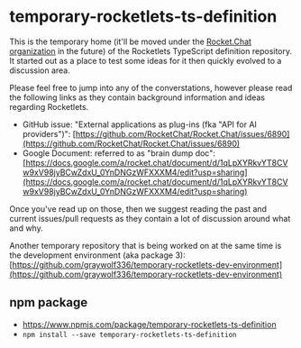 # temporary-rocketlets-ts-definition
This is the temporary home (it'll be moved under the [Rocket.Chat organization](https://github.com/RocketChat) in the future) of the Rocketlets TypeScript definition repository.
It started out as a place to test some ideas for it then quickly evolved to a discussion area.

Please feel free to jump into any of the converstations, however please read the following links as they contain background information and ideas regarding Rocketlets.

- GitHub issue: "External applications as plug-ins (fka "API for AI providers")": [https://github.com/RocketChat/Rocket.Chat/issues/6890](https://github.com/RocketChat/Rocket.Chat/issues/6890)
- Google Document: referred to as "brain dump doc": [https://docs.google.com/a/rocket.chat/document/d/1qLpXYRkvYT8CVw9xV98jyBCwZdxU_0YnDNGzWFXXXM4/edit?usp=sharing](https://docs.google.com/a/rocket.chat/document/d/1qLpXYRkvYT8CVw9xV98jyBCwZdxU_0YnDNGzWFXXXM4/edit?usp=sharing)

Once you've read up on those, then we suggest reading the past and current issues/pull requests as they contain a lot of discussion around what and why.

Another temporary repository that is being worked on at the same time is the development environment (aka package 3): [https://github.com/graywolf336/temporary-rocketlets-dev-environment](https://github.com/graywolf336/temporary-rocketlets-dev-environment)

## npm package
- https://www.npmjs.com/package/temporary-rocketlets-ts-definition
- `npm install --save temporary-rocketlets-ts-definition`
